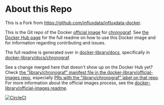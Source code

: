 # About this Repo

This is a Fork from https://github.com/influxdata/influxdata-docker.


This is the Git repo of the Docker [official image](https://docs.docker.com/docker-hub/official_repos/) for [chronograf](https://registry.hub.docker.com/_/chronograf/). See [the Docker Hub page](https://registry.hub.docker.com/_/chronograf/) for the full readme on how to use this Docker image and for information regarding contributing and issues.

The full readme is generated over in [docker-library/docs](https://github.com/docker-library/docs), specifically in [docker-library/docs/chronograf](https://github.com/docker-library/docs/tree/master/chronograf).

See a change merged here that doesn't show up on the Docker Hub yet? Check [the "library/chronograf" manifest file in the docker-library/official-images repo](https://github.com/docker-library/official-images/blob/master/library/chronograf), especially [PRs with the "library/chronograf" label on that repo](https://github.com/docker-library/official-images/labels/library%2Fchronograf). For more information about the official images process, see the [docker-library/official-images readme](https://github.com/docker-library/official-images/blob/master/README.md).

[![CircleCI](https://circleci.com/gh/influxdata/influxdata-docker.svg?style=svg)](https://circleci.com/gh/influxdata/influxdata-docker)

<!-- THIS FILE IS GENERATED BY https://github.com/docker-library/docs/blob/master/generate-repo-stub-readme.sh -->
